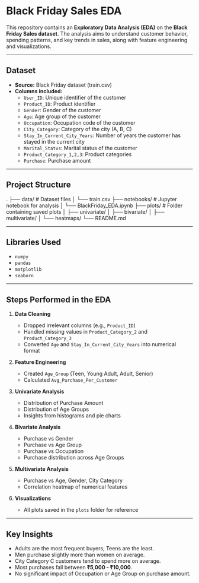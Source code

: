 # Black Friday Sales EDA

This repository contains an **Exploratory Data Analysis (EDA)** on the **Black Friday Sales dataset**. The analysis aims to understand customer behavior, spending patterns, and key trends in sales, along with feature engineering and visualizations.

---

## Dataset

- **Source:** Black Friday dataset (train.csv)
- **Columns included:**
  - `User_ID`: Unique identifier of the customer
  - `Product_ID`: Product identifier
  - `Gender`: Gender of the customer
  - `Age`: Age group of the customer
  - `Occupation`: Occupation code of the customer
  - `City_Category`: Category of the city (A, B, C)
  - `Stay_In_Current_City_Years`: Number of years the customer has stayed in the current city
  - `Marital_Status`: Marital status of the customer
  - `Product_Category_1,2,3`: Product categories
  - `Purchase`: Purchase amount

---

## Project Structure

.
├── data/ # Dataset files
│ └── train.csv
├── notebooks/ # Jupyter notebook for analysis
│ └── BlackFriday_EDA.ipynb
├── plots/ # Folder containing saved plots
│ ├── univariate/
│ ├── bivariate/
│ ├── multivariate/
│ └── heatmaps/
└── README.md

---

## Libraries Used

- `numpy`
- `pandas`
- `matplotlib`
- `seaborn`

---

## Steps Performed in the EDA

1. **Data Cleaning**
   - Dropped irrelevant columns (e.g., `Product_ID`)
   - Handled missing values in `Product_Category_2` and `Product_Category_3`
   - Converted `Age` and `Stay_In_Current_City_Years` into numerical format

2. **Feature Engineering**
   - Created `Age_Group` (Teen, Young Adult, Adult, Senior)
   - Calculated `Avg_Purchase_Per_Customer`

3. **Univariate Analysis**
   - Distribution of Purchase Amount
   - Distribution of Age Groups
   - Insights from histograms and pie charts

4. **Bivariate Analysis**
   - Purchase vs Gender
   - Purchase vs Age Group
   - Purchase vs Occupation
   - Purchase distribution across Age Groups

5. **Multivariate Analysis**
   - Purchase vs Age, Gender, City Category
   - Correlation heatmap of numerical features

6. **Visualizations**
   - All plots saved in the `plots` folder for reference

---

## Key Insights

- Adults are the most frequent buyers; Teens are the least.
- Men purchase slightly more than women on average.
- City Category C customers tend to spend more on average.
- Most purchases fall between **₹5,000 - ₹10,000**.
- No significant impact of Occupation or Age Group on purchase amount.
